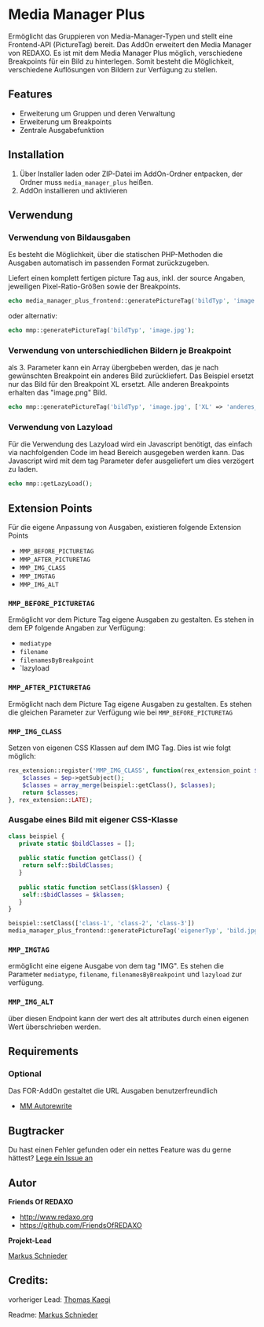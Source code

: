 # Media Manager Plus

Ermöglicht das Gruppieren von Media-Manager-Typen und stellt eine Frontend-API (PictureTag) bereit.
Das AddOn erweitert den Media Manager von REDAXO. Es ist mit dem Media Manager Plus möglich, verschiedene Breakpoints
für ein Bild zu hinterlegen. Somit besteht die Möglichkeit, verschiedene Auflösungen von Bildern zur Verfügung zu stellen.


## Features

- Erweiterung um Gruppen und deren Verwaltung
- Erweiterung um Breakpoints
- Zentrale Ausgabefunktion


## Installation

1. Über Installer laden oder ZIP-Datei im AddOn-Ordner entpacken, der Ordner muss `media_manager_plus` heißen.
2. AddOn installieren und aktivieren


## Verwendung

### Verwendung von Bildausgaben

Es besteht die Möglichkeit, über die statischen PHP-Methoden die Ausgaben automatisch im passenden Format zurückzugeben.

Liefert einen komplett fertigen picture Tag aus, inkl. der source Angaben, jeweiligen Pixel-Ratio-Größen sowie der Breakpoints.

```php
echo media_manager_plus_frontend::generatePictureTag('bildTyp', 'image.jpg');
```
 
oder alternativ:

```php
echo mmp::generatePictureTag('bildTyp', 'image.jpg');
```

### Verwendung von unterschiedlichen Bildern je Breakpoint
als 3. Parameter kann ein Array übergbeben werden, das je nach gewünschten Breakpoint ein anderes Bild zurückliefert.
Das Beispiel ersetzt nur das Bild für den Breakpoint XL ersetzt. Alle anderen Breakpoints erhalten das "image.png" Bild.

```php
echo mmp::generatePictureTag('bildTyp', 'image.jpg', ['XL' => 'anderes_image.jpg']);
```

### Verwendung von Lazyload
Für die Verwendung des Lazyload wird ein Javascript benötigt, das einfach via nachfolgenden Code im head Bereich ausgegeben werden kann.
Das Javascript wird mit dem tag Parameter defer ausgeliefert um dies verzögert zu laden.
```php
echo mmp::getLazyLoad();
```

## Extension Points

Für die eigene Anpassung von Ausgaben, existieren folgende Extension Points

- `MMP_BEFORE_PICTURETAG`
- `MMP_AFTER_PICTURETAG`
- `MMP_IMG_CLASS`
- `MMP_IMGTAG`
- `MMP_IMG_ALT`

### `MMP_BEFORE_PICTURETAG`

Ermöglicht vor dem Picture Tag eigene Ausgaben zu gestalten. Es stehen in dem EP folgende Angaben zur Verfügung:

- `mediatype`
- `filename`
- `filenamesByBreakpoint`
- `lazyload

### `MMP_AFTER_PICTURETAG`

Ermöglicht nach dem Picture Tag eigene Ausgaben zu gestalten. Es stehen die gleichen Parameter zur Verfügung wie bei `MMP_BEFORE_PICTURETAG`

### `MMP_IMG_CLASS`

Setzen von eigenen CSS Klassen auf dem IMG Tag. Dies ist wie folgt möglich:

```php
rex_extension::register('MMP_IMG_CLASS', function(rex_extension_point $ep) {
    $classes = $ep->getSubject();
    $classes = array_merge(beispiel::getClass(), $classes);
    return $classes;
}, rex_extension::LATE);
```

### Ausgabe eines Bild mit eigener CSS-Klasse

```php
class beispiel {
   private static $bildClasses = [];
   
   public static function getClass() {
    return self::$bildClasses;
   }
   
   public static function setClass($klassen) {
    self::$bidClasses = $klassen;
   }
}

beispiel::setClass(['class-1', 'class-2', 'class-3'])
media_manager_plus_frontend::generatePictureTag('eigenerTyp', 'bild.jpg');
```

### `MMP_IMGTAG`

ermöglicht eine eigene Ausgabe von dem tag "IMG". Es stehen die Parameter `mediatype`, `filename`, `filenamesByBreakpoint` und `lazyload` zur verfügung.

### `MMP_IMG_ALT`

über diesen Endpoint kann der wert des alt attributes durch einen eigenen Wert überschrieben werden.

## Requirements

### Optional

Das FOR-AddOn gestaltet die URL Ausgaben benutzerfreundlich 

* [MM Autorewrite](https://github.com/FriendsOfREDAXO/media_manager_autorewrite)

## Bugtracker

Du hast einen Fehler gefunden oder ein nettes Feature was du gerne hättest? [Lege ein Issue an](https://github.com/FriendsOfREDAXO/media_manager_plus/issues)

## Autor

**Friends Of REDAXO**

* http://www.redaxo.org
* https://github.com/FriendsOfREDAXO

**Projekt-Lead**

[Markus Schnieder](https://github.com/mschnieder)

## Credits:

vorheriger Lead: [Thomas Kaegi](https://github.com/phoebusryan)

Readme: [Markus Schnieder](https://github.com/mschnieder)

